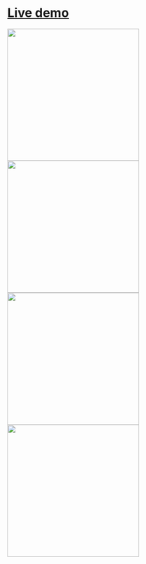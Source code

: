 # [Live demo](https://tailwind-codeninja-mat2ja.vercel.app)

<img src="https://user-images.githubusercontent.com/46557266/110218467-38fc2e80-7eba-11eb-875a-c5b78b9e1f2b.png" height="300" style="display:inline-block"></img>
<img src="https://user-images.githubusercontent.com/46557266/110218468-3b5e8880-7eba-11eb-9381-66fc2c58842f.png" height="300" style="display:inline-block"></img>
<img src="https://user-images.githubusercontent.com/46557266/110218465-37326b00-7eba-11eb-9c50-91ae79627602.png" height="300" style="display:inline-block"></img>
<img src="https://user-images.githubusercontent.com/46557266/110218462-34d01100-7eba-11eb-9139-569793260775.png" height="300" style="display:inline-block"></img>

